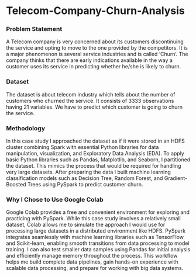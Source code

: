 # Telecom-Company-Churn-Analysis

### Problem Statement
A Telecom company is very concerned about its customers discontinuing the service and opting to move to the one provided by the competitors. It is a major phenomenon is several service industries and is called ‘Churn’. The company thinks that there are early indications available in the way a customer uses its service in predicting whether he/she is likely to churn.

### Dataset
The dataset is about telecom industry which tells about the number of customers who churned the service. It consists of 3333 observations having 21 variables. We have to predict which customer is going to churn the service.

### Methodology
In this case study I approached the dataset as if it were stored in an HDFS cluster combining Spark with essential Python libraries for data manipulation, visualization, and Exploratory Data Analysis (EDA).
To apply basic Python libraries such as Pandas, Matplotlib, and Seaborn, I partitioned the dataset. This mimics the process that would be required for handling very large datasets. After preparing the data I built machine learning classification models such as Decision Tree, Random Forest, and Gradient-Boosted Trees using PySpark to predict customer churn.

### Why I Chose to Use Google Colab
Google Colab provides a free and convenient environment for exploring and practicing with PySpark. While this case study involves a relatively small dataset, Colab allows me to simulate the approach I would use for processing large datasets in a distributed environment like HDFS.
PySpark integrates seamlessly with machine learning libraries such as TensorFlow and Scikit-learn, enabling smooth transitions from data processing to model training. I can also test smaller data samples using Pandas for initial analysis and efficiently manage memory throughout the process. This workflow helps me build complete data pipelines, gain hands-on experience with scalable data processing, and prepare for working with big data systems.
